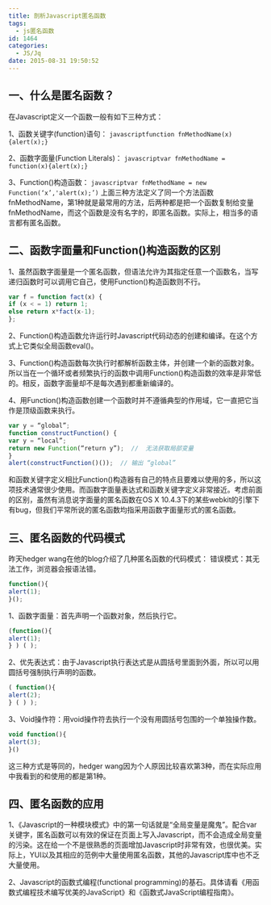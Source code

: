 ```yaml
---
title: 剖析Javascript匿名函数
tags:
  - js匿名函数
id: 1464
categories:
  - JS/Jq
date: 2015-08-31 19:50:52
---
```


## **一、什么是匿名函数？**
在Javascript定义一个函数一般有如下三种方式：

1、函数关键字(function)语句：
```javascriptfunction fnMethodName(x){alert(x);}```

2、函数字面量(Function Literals)：
```javascriptvar fnMethodName = function(x){alert(x);}```

3、Function()构造函数：
```javascriptvar fnMethodName = new Function(‘x’,'alert(x);’)```
上面三种方法定义了同一个方法函数fnMethodName，第1种就是最常用的方法，后两种都是把一个函数复制给变量fnMethodName，而这个函数是没有名字的，即匿名函数。实际上，相当多的语言都有匿名函数。

## **二、函数字面量和Function()构造函数的区别**

1、虽然函数字面量是一个匿名函数，但语法允许为其指定任意一个函数名，当写递归函数时可以调用它自己，使用Function()构造函数则不行。
```javascript
var f = function fact(x) {
if (x < = 1) return 1;
else return x*fact(x-1);
};
```

2、Function()构造函数允许运行时Javascript代码动态的创建和编译。在这个方式上它类似全局函数eval()。

3、Function()构造函数每次执行时都解析函数主体，并创建一个新的函数对象。所以当在一个循环或者频繁执行的函数中调用Function()构造函数的效率是非常低的。相反，函数字面量却不是每次遇到都重新编译的。

4、用Function()构造函数创建一个函数时并不遵循典型的作用域，它一直把它当作是顶级函数来执行。
```javascript
var y = “global”;
function constructFunction() {
var y = “local”;
return new Function(“return y”);  //  无法获取局部变量
}
alert(constructFunction()());  // 输出 “global”
```
和函数关键字定义相比Function()构造器有自己的特点且要难以使用的多，所以这项技术通常很少使用。而函数字面量表达式和函数关键字定义非常接近。考虑前面的区别，虽然有消息说字面量的匿名函数在OS
X 10.4.3下的某些webkit的引擎下有bug，但我们平常所说的匿名函数均指采用函数字面量形式的匿名函数。

## **三、匿名函数的代码模式**

昨天hedger wang在他的blog介绍了几种匿名函数的代码模式：
错误模式：其无法工作，浏览器会报语法错。
```javascript
function(){
alert(1);
}();
```
1、函数字面量：首先声明一个函数对象，然后执行它。
```javascript
(function(){
alert(1);
} ) ( );
```
2、优先表达式：由于Javascript执行表达式是从圆括号里面到外面，所以可以用圆括号强制执行声明的函数。
```javascript
( function(){
alert(2);
} ( ) );
```
3、Void操作符：用void操作符去执行一个没有用圆括号包围的一个单独操作数。
```javascript
void function(){
alert(3);
}()
```
这三种方式是等同的，hedger wang因为个人原因比较喜欢第3种，而在实际应用中我看到的和使用的都是第1种。

## **四、匿名函数的应用**

1、《Javascript的一种模块模式》中的第一句话就是“全局变量是魔鬼”。配合var关键字，匿名函数可以有效的保证在页面上写入Javascript，而不会造成全局变量的污染。这在给一个不是很熟悉的页面增加Javascript时非常有效，也很优美。实际上，YUI以及其相应的范例中大量使用匿名函数，其他的Javascript库中也不乏大量使用。

2、Javascript的函数式编程(functional programming)的基石。具体请看《用函数式编程技术编写优美的JavaScript》和《函数式JavaScript编程指南》。
&nbsp;